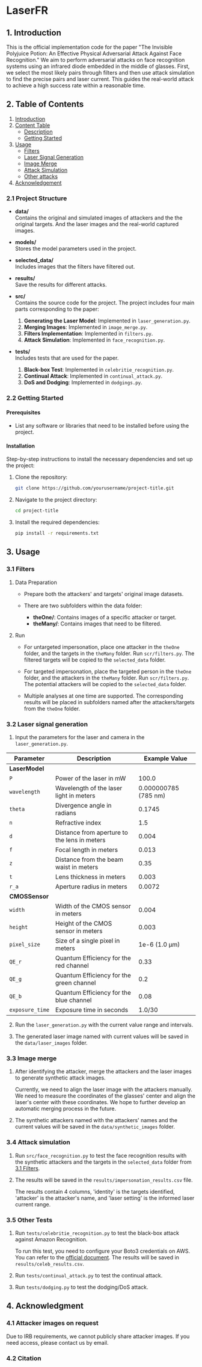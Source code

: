 # LaserFR

## 1. Introduction

This is the official implementation code for the paper "The Invisible Polyjuice Potion: An Effective Physical Adversarial Attack Against Face Recognition." 
We aim to perform adversarial attacks on face recognition systems using an infrared diode embedded in the middle of glasses. 
First, we select the most likely pairs through filters and then use attack simulation to find the precise pairs and laser current. 
This guides the real-world attack to achieve a high success rate within a reasonable time.

## 2. Table of Contents

1. [Introduction](#1-introduction)
2. [Content Table](#2-content-table)
   - [Description](#21-project-structure)
   - [Getting Started](#22-getting-started)
3. [Usage](#3-usage)
   - [Filters](#31-filters)
   - [Laser Signal Generation](#32-laser-signal-generation)
   - [Image Merge](#33-image-merge)
   - [Attack Simulation](#34-attack-simulation)
   - [Other attacks](#35-other-tests)
4. [Acknowledgement](#4-acknowledgment)

### 2.1 Project Structure

   - **data/**  
     Contains the original and simulated images of attackers and the the original targets.
     And the laser images and the real-world captured images.
   
   - **models/**  
     Stores the model parameters used in the project.
   
   - **selected_data/**  
     Includes images that the filters have filtered out.

   - **results/**  
     Save the results for different attacks.
   
   - **src/**  
     Contains the source code for the project.
        The project includes four main parts corresponding to the paper:
      1. **Generating the Laser Model**: Implemented in `laser_generation.py`.
      2. **Merging Images**: Implemented in `image_merge.py`.
      3. **Filters Implementation**: Implemented in `filters.py`.
      4. **Attack Simulation**: Implemented in `face_recognition.py`.
   
   - **tests/**  
     Includes tests that are used for the paper.
      1. **Black-box Test**: Implemented in `celebritie_recognition.py`.
      2. **Continual Attack**: Implemented in `continual_attack.py`.
      3. **DoS and Dodging**: Implemented in `dodgings.py`.


### 2.2 Getting Started

#### Prerequisites

- List any software or libraries that need to be installed before using the project.

#### Installation

Step-by-step instructions to install the necessary dependencies and set up the project:

1. Clone the repository:
   ```bash
   git clone https://github.com/yourusername/project-title.git
2. Navigate to the project directory:
   ```bash
   cd project-title
3. Install the required dependencies:
   ```bash
   pip install -r requirements.txt


## 3. Usage

### 3.1 Filters

1. Data Preparation
   
   - Prepare both the attackers' and targets' original image datasets.
   
   - There are two subfolders within the data folder:
      - **theOne/**: Contains images of a specific attacker or target.
      - **theMany/**: Contains images that need to be filtered.

2. Run

   - For untargeted impersonation, place one attacker in the `theOne` folder, and the targets in the `theMany` folder. Run `scr/filters.py`. The filtered targets will be copied to the `selected_data` folder.
   
   - For targeted impersonation, place the targeted person in the `theOne` folder, and the attackers in the `theMany` folder. Run `scr/filters.py`. The potential attackers will be copied to the `selected_data` folder.
   
   - Multiple analyses at one time are supported. The corresponding results will be placed in subfolders named after the attackers/targets from the `theOne` folder.

### 3.2 Laser signal generation

1. Input the parameters for the laser and camera in the `laser_generation.py`.

| Parameter        | Description                                   | Example Value         |
|------------------|-----------------------------------------------|-----------------------|
| **LaserModel**   |                                               |                       |
| `P`              | Power of the laser in mW                      | 100.0                 |
| `wavelength`     | Wavelength of the laser light in meters       | 0.000000785 (785 nm)  |
| `theta`          | Divergence angle in radians                   | 0.1745                |
| `n`              | Refractive index                              | 1.5                   |
| `d`              | Distance from aperture to the lens in meters  | 0.004                 |
| `f`              | Focal length in meters                        | 0.013                 |
| `z`              | Distance from the beam waist in meters        | 0.35                  |
| `t`              | Lens thickness in meters                      | 0.003                 |
| `r_a`            | Aperture radius in meters                     | 0.0072                |
| **CMOSSensor**   |                                               |                       |
| `width`          | Width of the CMOS sensor in meters            | 0.004                 |
| `height`         | Height of the CMOS sensor in meters           | 0.003                 |
| `pixel_size`     | Size of a single pixel in meters              | 1e-6 (1.0 µm)         |
| `QE_r`           | Quantum Efficiency for the red channel        | 0.33                  |
| `QE_g`           | Quantum Efficiency for the green channel      | 0.2                   |
| `QE_b`           | Quantum Efficiency for the blue channel       | 0.08                  |
| `exposure_time`  | Exposure time in seconds                      | 1.0/30                |

   
2. Run the `laser_generation.py` with the current value range and intervals.
   
3. The generated laser image named with current values will be saved in the `data/laser_images` folder.
   

### 3.3 Image merge

1. After identifying the attacker, merge the attackers and the laser images to generate synthetic attack images.
   
   Currently, we need to align the laser image with the attackers manually.
   We need to measure the coordinates of the glasses' center and align the laser's center with these coordinates.
   We hope to further develop an automatic merging process in the future.
   
3. The synthetic attackers named with the attackers' names and the current values will be saved in the `data/synthetic_images` folder.


### 3.4 Attack simulation

1. Run `src/face_recognition.py` to test the face recognition results with the synthetic attackers and the targets in the `selected_data` folder from [3.1 Filters](#22-getting-started).
   
2. The results will be saved in the `results/impersonation_results.csv` file.

   The results contain 4 columns, 'identity' is the targets identified, 'attacker' is the attacker's name, and 'laser setting' is the informed laser current range.
   
### 3.5 Other Tests

1. Run `tests/celebritie_recognition.py` to test the black-box attack against Amazon Recognition.
   
   To run this test, you need to configure your Boto3 credentials on AWS. You can refer to the [official document](https://boto3.amazonaws.com/v1/documentation/api/latest/guide/credentials.html). The results will be saved in `results/celeb_results.csv`.

2. Run `tests/continual_attack.py` to test the continual attack.

3. Run `tests/dodging.py` to test the dodging/DoS attack.
  

## 4. Acknowledgment

### 4.1 Attacker images on request

Due to IRB requirements, we cannot publicly share attacker images. If you need access, please contact us by email.

### 4.2 Citation







   


